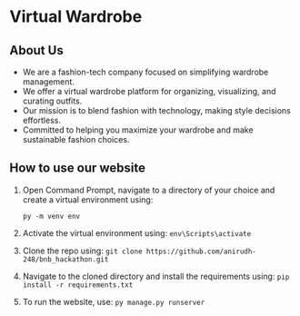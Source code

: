 # Virtual Wardrobe

## About Us
* We are a fashion-tech company focused on simplifying wardrobe management.
* We offer a virtual wardrobe platform for organizing, visualizing, and curating outfits.
* Our mission is to blend fashion with technology, making style decisions effortless.
* Committed to helping you maximize your wardrobe and make sustainable fashion choices.

## How to use our website
1) Open Command Prompt, navigate to a directory of your choice and create a virtual environment using:

   ```py -m venv env```

3) Activate the virtual environment using: ```env\Scripts\activate```

4) Clone the repo using: ```git clone https://github.com/anirudh-248/bnb_hackathon.git```

5) Navigate to the cloned directory and install the requirements using: ```pip install -r requirements.txt```

6) To run the website, use: ```py manage.py runserver```
